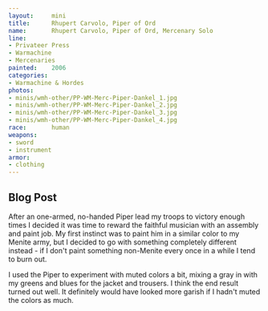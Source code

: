 ```yaml
---
layout:     mini
title:      Rhupert Carvolo, Piper of Ord
name:       Rhupert Carvolo, Piper of Ord, Mercenary Solo
line:       
- Privateer Press
- Warmachine
- Mercenaries
painted:    2006
categories:
- Warmachine & Hordes
photos:
- minis/wmh-other/PP-WM-Merc-Piper-Dankel_1.jpg
- minis/wmh-other/PP-WM-Merc-Piper-Dankel_2.jpg
- minis/wmh-other/PP-WM-Merc-Piper-Dankel_3.jpg
- minis/wmh-other/PP-WM-Merc-Piper-Dankel_4.jpg
race:       human
weapons:    
- sword
- instrument
armor:      
- clothing
---
```


## Blog Post
After an one-armed, no-handed Piper lead my troops to victory enough times I decided it was time to reward the faithful musician with an assembly and paint job. My first instinct was to paint him in a similar color to my Menite army, but I decided to go with something completely different instead - if I don't paint something non-Menite every once in a while I tend to burn out.
 
I used the Piper to experiment with muted colors a bit, mixing a gray in with my greens and blues for the jacket and trousers. I think the end result turned out well. It definitely would have looked more garish if I hadn't muted the colors as much.

